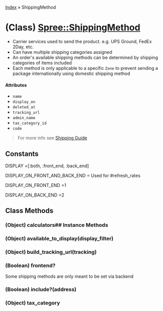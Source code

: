 [Index](../_index.md) » ShippingMethod

# (Class) [Spree::ShippingMethod](http://m.gymplayer.com/shipping_method.rb)
* Carrier services used to send the product. e.g. UPS Ground, FedEx 2Day, etc.
* Can have multiple shipping categories assigned
* An order's available shipping methods can be determined by shipping categories of items included
* Each method is only applicable to a specific `Zone` to prevent sending a package internationally
using domestic shipping method

#### Attributes
* `name`
* `display_on`
* `deleted_at`
* `tracking_url`
* `admin_name`
* `tax_category_id`
* `code`

> For more info see [Shipping Guide](../business_logic/shipping.md)

## Constants
DISPLAY =[:both, :front_end, :back_end]

DISPLAY_ON_FRONT_AND_BACK_END =
Used for #refresh_rates

DISPLAY_ON_FRONT_END =1

DISPLAY_ON_BACK_END =2

## Class Methods
### (Object) **calculators**## Instance Methods


### (Object) **available_to_display**(display_filter)


### (Object) **build_tracking_url**(tracking)


###  (Boolean) **frontend?**
Some shipping methods are only meant to be set via backend

###  (Boolean) **include?**(address)


### (Object) **tax_category**

